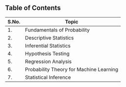 ## Table of Contents

| S.No. | Topic                                      |
|-------|--------------------------------------------|
| 1.    | Fundamentals of Probability                |
| 2.    | Descriptive Statistics                      |
| 3.    | Inferential Statistics                      |
| 4.    | Hypothesis Testing                          |
| 5.    | Regression Analysis                         |
| 6.    | Probability Theory for Machine Learning     |
| 7.    | Statistical Inference                       |

